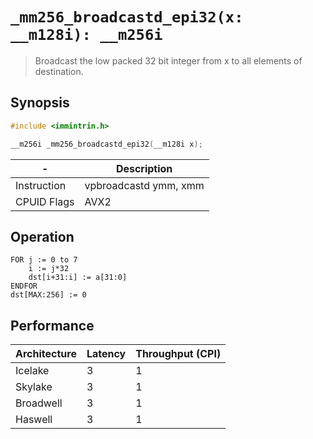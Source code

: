 `_mm256_broadcastd_epi32(x: __m128i): __m256i`
==============================================

> Broadcast the low packed 32 bit integer from x to all elements of destination.

## Synopsis

```c
#include <immintrin.h>

__m256i _mm256_broadcastd_epi32(__m128i x);
```

| -           | Description           |
| ----------- | --------------------- |
| Instruction | vpbroadcastd ymm, xmm |
| CPUID Flags | AVX2                  |

## Operation

```
FOR j := 0 to 7
	i := j*32
	dst[i+31:i] := a[31:0]
ENDFOR
dst[MAX:256] := 0
```

## Performance

| Architecture | Latency | Throughput (CPI) |
| ------------ | ------- | ---------------- |
| Icelake      | 3       | 1                |
| Skylake      | 3       | 1                |
| Broadwell    | 3       | 1                |
| Haswell      | 3       | 1                |
